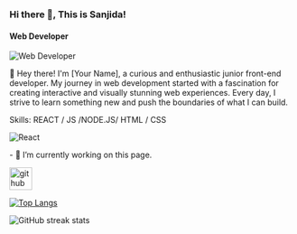 ### Hi there 👋, This is Sanjida!
#### Web Developer
![Web Developer](https://arturssmirnovs.github.io/github-profile-readme-generator/images/banner.png)

👋 Hey there! I'm [Your Name], a curious and enthusiastic junior front-end developer. My journey in web development started with a fascination for creating interactive and visually stunning web experiences. Every day, I strive to learn something new and push the boundaries of what I can build.

Skills: REACT / JS /NODE.JS/ HTML / CSS
<P>
   <img alt="React" src="https://img.shields.io/badge/-React-45b8d8?style=flat-square&logo=react&logoColor=white" />
</P>
- 🔭 I’m currently working on this page. 


[<img src='https://cdn.jsdelivr.net/npm/simple-icons@3.0.1/icons/github.svg' alt='github' height='40'>](https://github.com/SanjidaOSD)  

[![Top Langs](https://github-readme-stats.vercel.app/api/top-langs/?username=SanjidaOSD)](https://github.com/anuraghazra/github-readme-stats)

![GitHub streak stats](https://streak-stats.demolab.com/?user=SanjidaOSD)  




